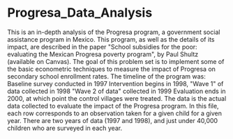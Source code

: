 # Progresa_Data_Analysis
This is an in-depth analysis of the Progresa program, a government social assistance program in Mexico. This program, as well as the details of its impact, are described in the paper "School subsidies for the poor: evaluating the Mexican Progresa poverty program", by Paul Shultz (available on Canvas). The goal of this problem set is to implement some of the basic econometric techniques to measure the impact of Progresa on secondary school enrollment rates. The timeline of the program was: Baseline survey conducted in 1997 Intervention begins in 1998, "Wave 1" of data collected in 1998 "Wave 2 of data" collected in 1999 Evaluation ends in 2000, at which point the control villages were treated. The data is the actual data collected to evaluate the impact of the Progresa program. In this file, each row corresponds to an observation taken for a given child for a given year. There are two years of data (1997 and 1998), and just under 40,000 children who are surveyed in each year.
